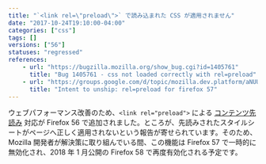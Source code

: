 ```yaml
---
title: "`<link rel=\"preload\">` で読み込まれた CSS が適用されません"
date: "2017-10-24T19:10:00-04:00"
categories: ["css"]
tags: []
versions: ["56"]
statuses: "regressed"
references:
    - url: "https://bugzilla.mozilla.org/show_bug.cgi?id=1405761"
      title: "Bug 1405761 - css not loaded correctly with rel=preload"
    - url: "https://groups.google.com/d/topic/mozilla.dev.platform/aNUUx0S6PxE/discussion"
      title: "Intent to unship: rel=preload for firefox 57"
---
```

ウェブパフォーマンス改善のため、`<link rel="preload">` による [コンテンツ先読み](https://developer.mozilla.org/ja/docs/Web/HTML/Preloading_content) 対応が Firefox 56 で追加されました。ところが、先読みされたスタイルシートがページへ正しく適用されないという報告が寄せられています。そのため、Mozilla 開発者が解決策に取り組んでいる間、この機能は Firefox 57 で一時的に無効化され、2018 年 1 月公開の Firefox 58 で再度有効化される予定です。
